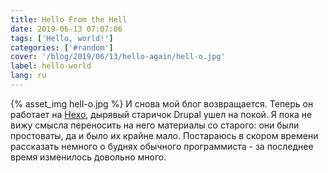```yaml
---
title: Hello From the Hell
date: 2019-06-13 07:07:06
tags: ['Hello, world!']
categories: ['#random']
cover: '/blog/2019/06/13/hello-again/hell-o.jpg'
label: hello-world
lang: ru
---
```

{% asset_img hell-o.jpg %}
И снова мой блог возвращается. Теперь он работает на [Hexo](https://hexo.io/), дырявый старичок Drupal ушел на покой. Я пока не вижу смысла переносить на него материалы со старого: они были простоваты, да и было их крайне мало. Постараюсь в скором времени рассказать немного о буднях обычного программиста - за последнее время изменилось довольно много.
